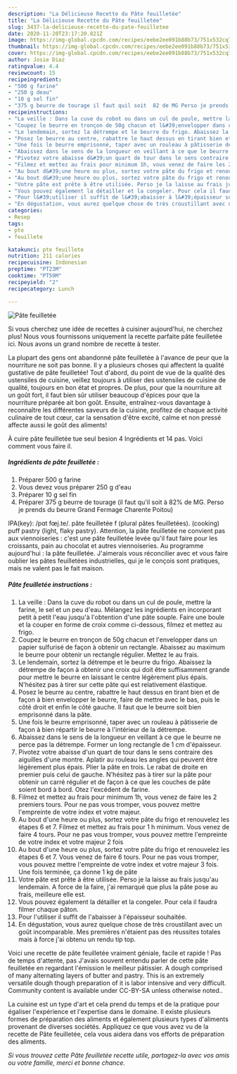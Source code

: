 ```yaml
---
description: "La Délicieuse Recette du Pâte feuilletée"
title: "La Délicieuse Recette du Pâte feuilletée"
slug: 3437-la-delicieuse-recette-du-pate-feuilletee
date: 2020-11-20T23:17:20.821Z
image: https://img-global.cpcdn.com/recipes/eebe2ee091b88b73/751x532cq70/pate-feuilletee-photo-principale-de-la-recette.jpg
thumbnail: https://img-global.cpcdn.com/recipes/eebe2ee091b88b73/751x532cq70/pate-feuilletee-photo-principale-de-la-recette.jpg
cover: https://img-global.cpcdn.com/recipes/eebe2ee091b88b73/751x532cq70/pate-feuilletee-photo-principale-de-la-recette.jpg
author: Josie Diaz
ratingvalue: 4.4
reviewcount: 15
recipeingredient:
- "500 g farine"
- "250 g deau"
- "10 g sel fin"
- "375 g beurre de tourage il faut quil soit  82 de MG Perso je prends du beurre Grand Fermage Charente Poitou"
recipeinstructions:
- "La veille : Dans la cuve du robot ou dans un cul de poule, mettre la farine, le sel et un peu d&#39;eau. Mélangez les ingrédients en incorporant petit à petit l&#39;eau jusqu&#39;à l&#39;obtention d&#39;une pâte souple. Faire une boule et la couper en forme de croix comme ci-dessous, filmez et mettez au frigo."
- "Coupez le beurre en tronçon de 50g chacun et l&#39;envelopper dans un papier sulfurisé de façon à obtenir un rectangle. Abaissez au maximum le beurre pour obtenir un rectangle régulier. Mettez le au frais."
- "Le lendemain, sortez la détrempe et le beurre du frigo. Abaissez la détrempe de façon à obtenir une croix qui doit être suffisamment grande pour mettre le beurre en laissant le centre légèrement plus épais. N&#39;hésitez pas à tirer sur cette pâte qui est relativement élastique."
- "Posez le beurre au centre, rabattre le haut dessus en tirant bien et de façon à bien envelopper le beurre, faire de mettre avec le bas, puis le côté droit et enfin le côté gauche. Il faut que le beurre soit bien emprisonné dans la pâte."
- "Une fois le beurre emprisonné, taper avec un rouleau à pâtisserie de façon à bien répartir le beurre à l&#39;intérieur de la détrempe."
- "Abaissez dans le sens de la longueur en veillant à ce que le beurre ne perce pas la détrempe. Former un long rectangle de 1 cm d&#39;épaisseur."
- "Pivotez votre abaisse d&#39;un quart de tour dans le sens contraire des aiguilles d&#39;une montre. Aplatir au rouleau les angles qui peuvent être légèrement plus épais. Plier la pâte en trois. Le rabat de droite en premier puis celui de gauche. N&#39;hésitez pas à tirer sur la pâte pour obtenir un carré régulier et de façon à ce que les couches de pâte soient bord à bord. Otez l&#39;excédent de farine."
- "Filmez et mettez au frais pour minimum 1h, vous venez de faire les 2 premiers tours. Pour ne pas vous tromper, vous pouvez mettre l&#39;empreinte de votre index et votre majeur."
- "Au bout d&#39;une heure ou plus, sortez votre pâte du frigo et renouvelez les étapes 6 et 7. Filmez et mettez au frais pour 1 h minimum. Vous venez de faire 4 tours. Pour ne pas vous tromper, vous pouvez mettre l&#39;empreinte de votre index et votre majeur 2 fois"
- "Au bout d&#39;une heure ou plus, sortez votre pâte du frigo et renouvelez les étapes 6 et 7. Vous venez de faire 6 tours. Pour ne pas vous tromper, vous pouvez mettre l&#39;empreinte de votre index et votre majeur 3 fois. Une fois terminée, ça donne 1 kg de pâte"
- "Votre pâte est prête à être utilisée. Perso je la laisse au frais jusqu&#39;au lendemain. A force de la faire, j&#39;ai remarqué que plus la pâte pose au frais, meilleure elle est."
- "Vous pouvez également la détailler et la congeler. Pour cela il faudra filmer chaque pâton."
- "Pour l&#39;utiliser il suffit de l&#39;abaisser à l&#39;épaisseur souhaitée."
- "En dégustation, vous aurez quelque chose de très croustillant avec un goût incomparable. Mes premières n&#39;étaient pas des réussites totales mais à force j&#39;ai obtenu un rendu tip top."
categories:
- Resep
tags:
- pte
- feuillete

katakunci: pte feuillete 
nutrition: 211 calories
recipecuisine: Indonesian
preptime: "PT23M"
cooktime: "PT59M"
recipeyield: "2"
recipecategory: Lunch

---
```



![Pâte feuilletée](https://img-global.cpcdn.com/recipes/eebe2ee091b88b73/751x532cq70/pate-feuilletee-photo-principale-de-la-recette.jpg)

Si vous cherchez une idée de recettes à cuisiner aujourd'hui, ne cherchez plus! Nous vous fournissons uniquement la recette parfaite pâte feuilletée ici. Nous avons un grand nombre de recette à tester.

La plupart des gens ont abandonné pâte feuilletée à l'avance de peur que la nourriture ne soit pas bonne. Il y a plusieurs choses qui affectent la qualité gustative de pâte feuilletée! Tout d'abord, du point de vue de la qualité des ustensiles de cuisine, veillez toujours à utiliser des ustensiles de cuisine de qualité, toujours en bon état et propres. De plus, pour que la nourriture ait un goût fort, il faut bien sûr utiliser beaucoup d'épices pour que la nourriture préparée ait bon goût. Ensuite, entraînez-vous davantage à reconnaître les différentes saveurs de la cuisine, profitez de chaque activité culinaire de tout cœur, car la sensation d'être excité, calme et non pressé affecte aussi le goût des aliments!

<!--inarticleads1-->

À cuire pâte feuilletée tue seul besion 4 Ingrédients et 14 pas. Voici comment vous faire il.

##### Ingrédients de pâte feuilletée :

1. Préparer 500 g farine
1. Vous devez vous préparer 250 g d&#39;eau
1. Préparer 10 g sel fin
1. Préparer 375 g beurre de tourage (il faut qu&#39;il soit à 82% de MG. Perso je prends du beurre Grand Fermage Charente Poitou)


IPA(key): /pɑt fœj.te/. pâte feuilletée f (plural pâtes feuilletées). (cooking) puff pastry (light, flaky pastry). Attention, la pâte feuilletée ne convient pas aux viennoiseries : c&#39;est une pâte feuilletée levée qu&#39;il faut faire pour les croissants, pain au chocolat et autres viennoiseries. Au programme aujourd&#39;hui : la pâte feuilletée. J&#39;aimerais vous réconcilier avec et vous faire oublier les pâtes feuilletées industrielles, qui je le conçois sont pratiques, mais ne valent pas le fait maison. 

<!--inarticleads2-->

##### Pâte feuilletée instructions :

1. La veille : Dans la cuve du robot ou dans un cul de poule, mettre la farine, le sel et un peu d&#39;eau. Mélangez les ingrédients en incorporant petit à petit l&#39;eau jusqu&#39;à l&#39;obtention d&#39;une pâte souple. Faire une boule et la couper en forme de croix comme ci-dessous, filmez et mettez au frigo.
1. Coupez le beurre en tronçon de 50g chacun et l&#39;envelopper dans un papier sulfurisé de façon à obtenir un rectangle. Abaissez au maximum le beurre pour obtenir un rectangle régulier. Mettez le au frais.
1. Le lendemain, sortez la détrempe et le beurre du frigo. Abaissez la détrempe de façon à obtenir une croix qui doit être suffisamment grande pour mettre le beurre en laissant le centre légèrement plus épais. N&#39;hésitez pas à tirer sur cette pâte qui est relativement élastique.
1. Posez le beurre au centre, rabattre le haut dessus en tirant bien et de façon à bien envelopper le beurre, faire de mettre avec le bas, puis le côté droit et enfin le côté gauche. Il faut que le beurre soit bien emprisonné dans la pâte.
1. Une fois le beurre emprisonné, taper avec un rouleau à pâtisserie de façon à bien répartir le beurre à l&#39;intérieur de la détrempe.
1. Abaissez dans le sens de la longueur en veillant à ce que le beurre ne perce pas la détrempe. Former un long rectangle de 1 cm d&#39;épaisseur.
1. Pivotez votre abaisse d&#39;un quart de tour dans le sens contraire des aiguilles d&#39;une montre. Aplatir au rouleau les angles qui peuvent être légèrement plus épais. Plier la pâte en trois. Le rabat de droite en premier puis celui de gauche. N&#39;hésitez pas à tirer sur la pâte pour obtenir un carré régulier et de façon à ce que les couches de pâte soient bord à bord. Otez l&#39;excédent de farine.
1. Filmez et mettez au frais pour minimum 1h, vous venez de faire les 2 premiers tours. Pour ne pas vous tromper, vous pouvez mettre l&#39;empreinte de votre index et votre majeur.
1. Au bout d&#39;une heure ou plus, sortez votre pâte du frigo et renouvelez les étapes 6 et 7. Filmez et mettez au frais pour 1 h minimum. Vous venez de faire 4 tours. Pour ne pas vous tromper, vous pouvez mettre l&#39;empreinte de votre index et votre majeur 2 fois
1. Au bout d&#39;une heure ou plus, sortez votre pâte du frigo et renouvelez les étapes 6 et 7. Vous venez de faire 6 tours. Pour ne pas vous tromper, vous pouvez mettre l&#39;empreinte de votre index et votre majeur 3 fois. Une fois terminée, ça donne 1 kg de pâte
1. Votre pâte est prête à être utilisée. Perso je la laisse au frais jusqu&#39;au lendemain. A force de la faire, j&#39;ai remarqué que plus la pâte pose au frais, meilleure elle est.
1. Vous pouvez également la détailler et la congeler. Pour cela il faudra filmer chaque pâton.
1. Pour l&#39;utiliser il suffit de l&#39;abaisser à l&#39;épaisseur souhaitée.
1. En dégustation, vous aurez quelque chose de très croustillant avec un goût incomparable. Mes premières n&#39;étaient pas des réussites totales mais à force j&#39;ai obtenu un rendu tip top.


Voici une recette de pâte feuilletée vraiment géniale, facile et rapide ! Pas de temps d&#39;attente, pas J&#39;avais souvent entendu parler de cette pâte feuilletée en regardant l&#39;émission le meilleur pâtissier. A dough comprised of many alternating layers of butter and pastry. This is an extremely versatile dough though preparation of it is labor intensive and very difficult. Community content is available under CC-BY-SA unless otherwise noted.. 

<!--inarticleads1-->

<p>
La cuisine est un type d'art et cela prend du temps et de la pratique pour égaliser l'expérience et l'expertise dans le domaine. Il existe plusieurs formes de préparation des aliments et également plusieurs types d'aliments provenant de diverses sociétés. Appliquez ce que vous avez vu de la recette de Pâte feuilletée, cela vous aidera dans vos efforts de préparation des aliments.
</p>

<p>
<i>Si vous trouvez cette Pâte feuilletée recette utile, partagez-la avec vos amis ou votre famille, merci et bonne chance.</i>
</p>
